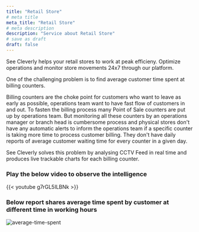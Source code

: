 ```yaml
---
title: "Retail Store"
# meta title
meta_title: "Retail Store"
# meta description
description: "Service about Retail Store"
# save as draft
draft: false
---
```


See Cleverly helps your retail stores to work at peak efficieny. Optimize operations and monitor store movements 24x7 through our platform.

One of the challenging problem is to find average customer time spent at billing counters.

Billing counters are the choke point for customers who want to leave as early as possible, operations team want to have fast flow of customers in and out. To fasten the billing process many Point of Sale counters are put up by operations team. But monitoring all these counters by an operations manager or branch head is cumbersome process and physical stores don't have any automatic alerts to inform the operations team if a specific counter is taking more time to process customer billing. They don't have daily reports of average customer waiting time for every counter in a given day.

See Cleverly solves this problem by analysing CCTV Feed in real time and produces live trackable charts for each billing counter.

### Play the below video to observe the intelligence
{{< youtube g7rGL5ILBNk >}}

### Below report shares average time spent by customer at different time in working hours
![average-time-spent](https://raw.githubusercontent.com/akhildevelops/foss-wisdom/main/artifacts/average-time-spent.png)

